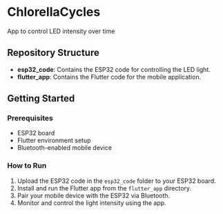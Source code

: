 # ChlorellaCycles
App to control LED intensity over time

## Repository Structure
- **esp32_code**: Contains the ESP32 code for controlling the LED light.
- **flutter_app**: Contains the Flutter code for the mobile application.

## Getting Started
### Prerequisites
- ESP32 board
- Flutter environment setup
- Bluetooth-enabled mobile device

### How to Run
1. Upload the ESP32 code in the `esp32_code` folder to your ESP32 board.
2. Install and run the Flutter app from the `flutter_app` directory.
3. Pair your mobile device with the ESP32 via Bluetooth.
4. Monitor and control the light intensity using the app.
